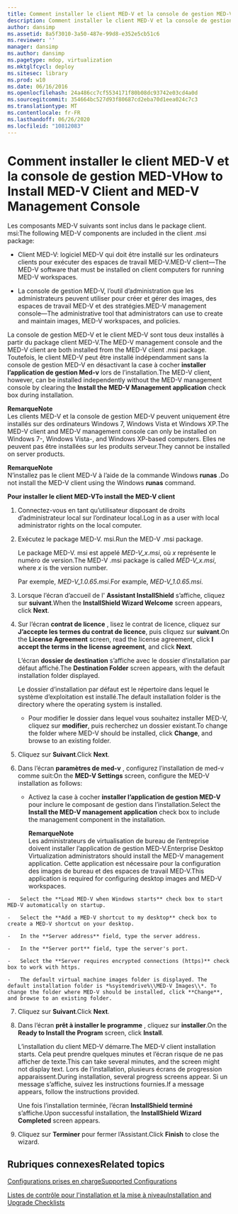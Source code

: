 ```yaml
---
title: Comment installer le client MED-V et la console de gestion MED-V
description: Comment installer le client MED-V et la console de gestion MED-V
author: dansimp
ms.assetid: 8a5f3010-3a50-487e-99d8-e352e5cb51c6
ms.reviewer: ''
manager: dansimp
ms.author: dansimp
ms.pagetype: mdop, virtualization
ms.mktglfcycl: deploy
ms.sitesec: library
ms.prod: w10
ms.date: 06/16/2016
ms.openlocfilehash: 24a486cc7cf5534171f80b08dc93742e03cd4a0d
ms.sourcegitcommit: 354664bc527d93f80687cd2eba70d1eea024c7c3
ms.translationtype: MT
ms.contentlocale: fr-FR
ms.lasthandoff: 06/26/2020
ms.locfileid: "10812083"
---
```

# <span data-ttu-id="ed04f-103">Comment installer le client MED-V et la console de gestion MED-V</span><span class="sxs-lookup"><span data-stu-id="ed04f-103">How to Install MED-V Client and MED-V Management Console</span></span>


<span data-ttu-id="ed04f-104">Les composants MED-V suivants sont inclus dans le package client. msi:</span><span class="sxs-lookup"><span data-stu-id="ed04f-104">The following MED-V components are included in the client .msi package:</span></span>

-   <span data-ttu-id="ed04f-105">Client MED-V: logiciel MED-V qui doit être installé sur les ordinateurs clients pour exécuter des espaces de travail MED-V.</span><span class="sxs-lookup"><span data-stu-id="ed04f-105">MED-V client—The MED-V software that must be installed on client computers for running MED-V workspaces.</span></span>

-   <span data-ttu-id="ed04f-106">La console de gestion MED-V, l’outil d’administration que les administrateurs peuvent utiliser pour créer et gérer des images, des espaces de travail MED-V et des stratégies.</span><span class="sxs-lookup"><span data-stu-id="ed04f-106">MED-V management console—The administrative tool that administrators can use to create and maintain images, MED-V workspaces, and policies.</span></span>

<span data-ttu-id="ed04f-107">La console de gestion MED-V et le client MED-V sont tous deux installés à partir du package client MED-V.</span><span class="sxs-lookup"><span data-stu-id="ed04f-107">The MED-V management console and the MED-V client are both installed from the MED-V client .msi package.</span></span> <span data-ttu-id="ed04f-108">Toutefois, le client MED-V peut être installé indépendamment sans la console de gestion MED-V en désactivant la case à cocher **installer l’application de gestion Med-v** lors de l’installation.</span><span class="sxs-lookup"><span data-stu-id="ed04f-108">The MED-V client, however, can be installed independently without the MED-V management console by clearing the **Install the MED-V Management application** check box during installation.</span></span>

**<span data-ttu-id="ed04f-109">Remarque</span><span class="sxs-lookup"><span data-stu-id="ed04f-109">Note</span></span>**  
<span data-ttu-id="ed04f-110">Les clients MED-V et la console de gestion MED-V peuvent uniquement être installés sur des ordinateurs Windows 7, Windows Vista et Windows XP.</span><span class="sxs-lookup"><span data-stu-id="ed04f-110">The MED-V client and MED-V management console can only be installed on Windows 7-, Windows Vista-, and Windows XP-based computers.</span></span> <span data-ttu-id="ed04f-111">Elles ne peuvent pas être installées sur les produits serveur.</span><span class="sxs-lookup"><span data-stu-id="ed04f-111">They cannot be installed on server products.</span></span>



**<span data-ttu-id="ed04f-112">Remarque</span><span class="sxs-lookup"><span data-stu-id="ed04f-112">Note</span></span>**  
<span data-ttu-id="ed04f-113">N’installez pas le client MED-V à l’aide de la commande Windows **runas** .</span><span class="sxs-lookup"><span data-stu-id="ed04f-113">Do not install the MED-V client using the Windows **runas** command.</span></span>



**<span data-ttu-id="ed04f-114">Pour installer le client MED-V</span><span class="sxs-lookup"><span data-stu-id="ed04f-114">To install the MED-V client</span></span>**

1.  <span data-ttu-id="ed04f-115">Connectez-vous en tant qu’utilisateur disposant de droits d’administrateur local sur l’ordinateur local.</span><span class="sxs-lookup"><span data-stu-id="ed04f-115">Log in as a user with local administrator rights on the local computer.</span></span>

2.  <span data-ttu-id="ed04f-116">Exécutez le package MED-V. msi.</span><span class="sxs-lookup"><span data-stu-id="ed04f-116">Run the MED-V .msi package.</span></span>

    <span data-ttu-id="ed04f-117">Le package MED-V. msi est appelé *MED-V\_x.msi*, où *x* représente le numéro de version.</span><span class="sxs-lookup"><span data-stu-id="ed04f-117">The MED-V .msi package is called *MED-V\_x.msi*, where *x* is the version number.</span></span>

    <span data-ttu-id="ed04f-118">Par exemple, *MED-V\_1.0.65.msi*.</span><span class="sxs-lookup"><span data-stu-id="ed04f-118">For example, *MED-V\_1.0.65.msi*.</span></span>

3.  <span data-ttu-id="ed04f-119">Lorsque l’écran d’accueil de l' **Assistant InstallShield** s’affiche, cliquez sur **suivant**.</span><span class="sxs-lookup"><span data-stu-id="ed04f-119">When the **InstallShield Wizard Welcome** screen appears, click **Next**.</span></span>

4.  <span data-ttu-id="ed04f-120">Sur l’écran **contrat de licence** , lisez le contrat de licence, cliquez sur **J’accepte les termes du contrat de licence**, puis cliquez sur **suivant**.</span><span class="sxs-lookup"><span data-stu-id="ed04f-120">On the **License Agreement** screen, read the license agreement, click **I accept the terms in the license agreement**, and click **Next**.</span></span>

    <span data-ttu-id="ed04f-121">L’écran **dossier de destination** s’affiche avec le dossier d’installation par défaut affiché.</span><span class="sxs-lookup"><span data-stu-id="ed04f-121">The **Destination Folder** screen appears, with the default installation folder displayed.</span></span>

    <span data-ttu-id="ed04f-122">Le dossier d’installation par défaut est le répertoire dans lequel le système d’exploitation est installé.</span><span class="sxs-lookup"><span data-stu-id="ed04f-122">The default installation folder is the directory where the operating system is installed.</span></span>

    -   <span data-ttu-id="ed04f-123">Pour modifier le dossier dans lequel vous souhaitez installer MED-V, cliquez sur **modifier**, puis recherchez un dossier existant.</span><span class="sxs-lookup"><span data-stu-id="ed04f-123">To change the folder where MED-V should be installed, click **Change**, and browse to an existing folder.</span></span>

5.  <span data-ttu-id="ed04f-124">Cliquez sur **Suivant**.</span><span class="sxs-lookup"><span data-stu-id="ed04f-124">Click **Next**.</span></span>

6.  <span data-ttu-id="ed04f-125">Dans l’écran **paramètres de med-v** , configurez l’installation de med-v comme suit:</span><span class="sxs-lookup"><span data-stu-id="ed04f-125">On the **MED-V Settings** screen, configure the MED-V installation as follows:</span></span>

    -   <span data-ttu-id="ed04f-126">Activez la case à cocher **installer l’application de gestion MED-V** pour inclure le composant de gestion dans l’installation.</span><span class="sxs-lookup"><span data-stu-id="ed04f-126">Select the **Install the MED-V management application** check box to include the management component in the installation.</span></span>

        **<span data-ttu-id="ed04f-127">Remarque</span><span class="sxs-lookup"><span data-stu-id="ed04f-127">Note</span></span>**  
        <span data-ttu-id="ed04f-128">Les administrateurs de virtualisation de bureau de l’entreprise doivent installer l’application de gestion MED-V.</span><span class="sxs-lookup"><span data-stu-id="ed04f-128">Enterprise Desktop Virtualization administrators should install the MED-V management application.</span></span> <span data-ttu-id="ed04f-129">Cette application est nécessaire pour la configuration des images de bureau et des espaces de travail MED-V.</span><span class="sxs-lookup"><span data-stu-id="ed04f-129">This application is required for configuring desktop images and MED-V workspaces.</span></span>



~~~
-   Select the **Load MED-V when Windows starts** check box to start MED-V automatically on startup.

-   Select the **Add a MED-V shortcut to my desktop** check box to create a MED-V shortcut on your desktop.

-   In the **Server address** field, type the server address.

-   In the **Server port** field, type the server's port.

-   Select the **Server requires encrypted connections (https)** check box to work with https.

-   The default virtual machine images folder is displayed. The default installation folder is *%systemdrive%\\MED-V Images\\*. To change the folder where MED-V should be installed, click **Change**, and browse to an existing folder.
~~~

7. <span data-ttu-id="ed04f-130">Cliquez sur **Suivant**.</span><span class="sxs-lookup"><span data-stu-id="ed04f-130">Click **Next**.</span></span>

8. <span data-ttu-id="ed04f-131">Dans l’écran **prêt à installer le programme** , cliquez sur **installer**.</span><span class="sxs-lookup"><span data-stu-id="ed04f-131">On the **Ready to Install the Program** screen, click **Install**.</span></span>

   <span data-ttu-id="ed04f-132">L’installation du client MED-V démarre.</span><span class="sxs-lookup"><span data-stu-id="ed04f-132">The MED-V client installation starts.</span></span> <span data-ttu-id="ed04f-133">Cela peut prendre quelques minutes et l’écran risque de ne pas afficher de texte.</span><span class="sxs-lookup"><span data-stu-id="ed04f-133">This can take several minutes, and the screen might not display text.</span></span> <span data-ttu-id="ed04f-134">Lors de l’installation, plusieurs écrans de progression apparaissent.</span><span class="sxs-lookup"><span data-stu-id="ed04f-134">During installation, several progress screens appear.</span></span> <span data-ttu-id="ed04f-135">Si un message s’affiche, suivez les instructions fournies.</span><span class="sxs-lookup"><span data-stu-id="ed04f-135">If a message appears, follow the instructions provided.</span></span>

   <span data-ttu-id="ed04f-136">Une fois l’installation terminée, l’écran **InstallShield terminé** s’affiche.</span><span class="sxs-lookup"><span data-stu-id="ed04f-136">Upon successful installation, the **InstallShield Wizard Completed** screen appears.</span></span>

9. <span data-ttu-id="ed04f-137">Cliquez sur **Terminer** pour fermer l’Assistant.</span><span class="sxs-lookup"><span data-stu-id="ed04f-137">Click **Finish** to close the wizard.</span></span>

## <span data-ttu-id="ed04f-138">Rubriques connexes</span><span class="sxs-lookup"><span data-stu-id="ed04f-138">Related topics</span></span>


[<span data-ttu-id="ed04f-139">Configurations prises en charge</span><span class="sxs-lookup"><span data-stu-id="ed04f-139">Supported Configurations</span></span>](supported-configurationsmedv-orientation.md)

[<span data-ttu-id="ed04f-140">Listes de contrôle pour l'installation et la mise à niveau</span><span class="sxs-lookup"><span data-stu-id="ed04f-140">Installation and Upgrade Checklists</span></span>](installation-and-upgrade-checklists.md)









